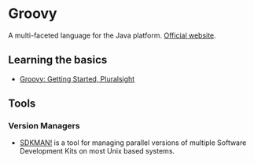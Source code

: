 # Groovy

A multi-faceted language for the Java platform. [Official website](https://groovy-lang.org/).

## Learning the basics

* [Groovy: Getting Started, Pluralsight](https://app.pluralsight.com/courses/632615c9-d977-400a-bc2e-0ae40fedffd8/table-of-contents)

## Tools

### Version Managers

* [SDKMAN!](https://sdkman.io/) is a tool for managing parallel versions of multiple Software Development Kits on most Unix based systems.

